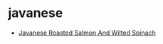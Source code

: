 # javanese

 * [Javanese Roasted Salmon And Wilted Spinach](index/j/javanese-roasted-salmon-and-wilted-spinach-107073.json)
